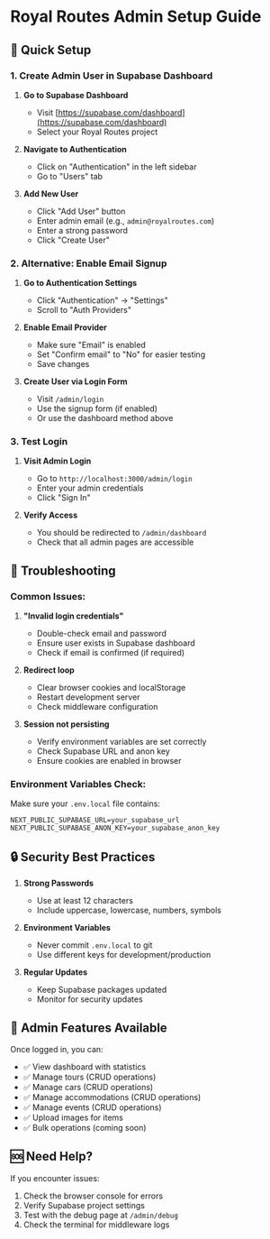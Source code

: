 # Royal Routes Admin Setup Guide

## 🚀 Quick Setup

### 1. Create Admin User in Supabase Dashboard

1. **Go to Supabase Dashboard**
   - Visit [https://supabase.com/dashboard](https://supabase.com/dashboard)
   - Select your Royal Routes project

2. **Navigate to Authentication**
   - Click on "Authentication" in the left sidebar
   - Go to "Users" tab

3. **Add New User**
   - Click "Add User" button
   - Enter admin email (e.g., `admin@royalroutes.com`)
   - Enter a strong password
   - Click "Create User"

### 2. Alternative: Enable Email Signup

1. **Go to Authentication Settings**
   - Click "Authentication" → "Settings"
   - Scroll to "Auth Providers"

2. **Enable Email Provider**
   - Make sure "Email" is enabled
   - Set "Confirm email" to "No" for easier testing
   - Save changes

3. **Create User via Login Form**
   - Visit `/admin/login`
   - Use the signup form (if enabled)
   - Or use the dashboard method above

### 3. Test Login

1. **Visit Admin Login**
   - Go to `http://localhost:3000/admin/login`
   - Enter your admin credentials
   - Click "Sign In"

2. **Verify Access**
   - You should be redirected to `/admin/dashboard`
   - Check that all admin pages are accessible

## 🔧 Troubleshooting

### Common Issues:

1. **"Invalid login credentials"**
   - Double-check email and password
   - Ensure user exists in Supabase dashboard
   - Check if email is confirmed (if required)

2. **Redirect loop**
   - Clear browser cookies and localStorage
   - Restart development server
   - Check middleware configuration

3. **Session not persisting**
   - Verify environment variables are set correctly
   - Check Supabase URL and anon key
   - Ensure cookies are enabled in browser

### Environment Variables Check:

Make sure your `.env.local` file contains:
```env
NEXT_PUBLIC_SUPABASE_URL=your_supabase_url
NEXT_PUBLIC_SUPABASE_ANON_KEY=your_supabase_anon_key
```

## 🔒 Security Best Practices

1. **Strong Passwords**
   - Use at least 12 characters
   - Include uppercase, lowercase, numbers, symbols

2. **Environment Variables**
   - Never commit `.env.local` to git
   - Use different keys for development/production

3. **Regular Updates**
   - Keep Supabase packages updated
   - Monitor for security updates

## 📱 Admin Features Available

Once logged in, you can:
- ✅ View dashboard with statistics
- ✅ Manage tours (CRUD operations)
- ✅ Manage cars (CRUD operations)
- ✅ Manage accommodations (CRUD operations)
- ✅ Manage events (CRUD operations)
- ✅ Upload images for items
- ✅ Bulk operations (coming soon)

## 🆘 Need Help?

If you encounter issues:
1. Check the browser console for errors
2. Verify Supabase project settings
3. Test with the debug page at `/admin/debug`
4. Check the terminal for middleware logs 